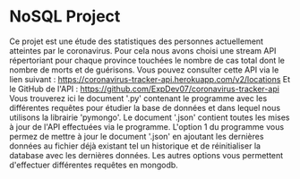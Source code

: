 # NoSQL Project

Ce projet est une étude des statistiques des personnes actuellement atteintes par le coronavirus.
Pour cela nous avons choisi une stream API répertoriant pour chaque province touchées le nombre de cas total dont le nombre de morts et de guérisons.
Vous pouvez consulter cette API via le lien suivant : https://coronavirus-tracker-api.herokuapp.com/v2/locations
Et le GitHub de l'API : https://github.com/ExpDev07/coronavirus-tracker-api
Vous trouverez ici le document '.py' contenant le programme avec les différentes requêtes pour étudier la base de données et dans lequel nous utilisons la librairie 'pymongo'.
Le document '.json' contient toutes les mises à jour de l'API effectuées via le programme.
L'option 1 du programme vous permez de mettre à jour le document '.json' en ajoutant les dernières données au fichier déjà existant tel un historique et de réinitialiser la database avec les dernières données.
Les autres options vous permettent d'effectuer différentes requêtes en mongodb.

